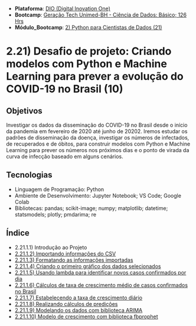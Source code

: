 * **Plataforma**: [DIO (Digital Inovation One)](/dio/)
* **Bootcamp**: [Geração Tech Unimed-BH - Ciência de Dados: Básico; 126 Hrs](/dio/dados_unimed_1/)
* **Módulo_Bootcamp**: [2) Python para Cientistas de Dados (21)](/dio/dados_unimed_1/02-modulo_python/)
# 2.21) Desafio de projeto: Criando modelos com Python e Machine Learning para prever a evolução do COVID-19 no Brasil (10)
## Objetivos
Investigar os dados da disseminação do COVID-19 no Brasil desde o início da pandemia em fevereiro de 2020 até junho de 20202. Iremos estudar os padrões de disseminação da doença, investigar os números de infectados, de recuperados e de óbitos, para construir modelos com Python e Machine Learning para prever os números nos próximos dias e o ponto de virada da curva de infecção baseado em alguns cenários.
## Tecnologias
* Linguagem de Programação: Python
* Ambiente de Desenvolvimento: Jupyter Notebook; VS Code; Google Colab
* Bibliotecas: pandas; scikit-image; numpy; matplotlib; datetime; statsmodels; plotly; pmdarima; re

## Índice
* 2.21.1.1) Introdução ao Projeto
* [2.21.1.2) Importando informações do CSV](/dio/dados_unimed_1/02-modulo_python/21-machine_learning/21_machine_learning.ipynb)
* [2.21.1.3) Formatando as informações importadas](/dio/dados_unimed_1/02-modulo_python/21-machine_learning/21_machine_learning.ipynb)
* [2.21.1.4) Criando o primeiro gráfico dos dados selecionados](/dio/dados_unimed_1/02-modulo_python/21-machine_learning/21_machine_learning.ipynb)
* [2.21.1.5) Usando lambda para identificar novos casos confirmados por dia](/dio/dados_unimed_1/02-modulo_python/21-machine_learning/21_machine_learning.ipynb)
* [2.21.1.6) Cálculos de taxa de crescimento médio de casos confirmados no Brasil](/dio/dados_unimed_1/02-modulo_python/21-machine_learning/21_machine_learning.ipynb)
* [2.21.1.7) Estabelecendo a taxa de crescimento diário](/dio/dados_unimed_1/02-modulo_python/21-machine_learning/21_machine_learning.ipynb)
* [2.21.1.8) Realizando cálculos de predições](/dio/dados_unimed_1/02-modulo_python/21-machine_learning/21_machine_learning.ipynb)
* [2.21.1.9) Modelando os dados com biblioteca ARIMA](/dio/dados_unimed_1/02-modulo_python/21-machine_learning/21_machine_learning.ipynb)
* [2.21.1.10) Modelo de crescimento com biblioteca fbprophet](/dio/dados_unimed_1/02-modulo_python/21-machine_learning/21_machine_learning.ipynb)